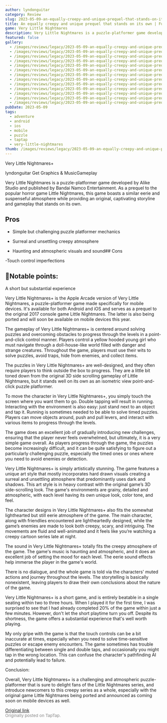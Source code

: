 ```yaml
---
author: lyndonguitar
category: Review
slug: 2023-05-09-an-equally-creepy-and-unique-prequel-that-stands-on-its-own-full-review-very-little-ni
title: An equally creepy and unique prequel that stands on its own | Full Review - Very Little Nightmares+
game: Very Little Nightmares
description: Very Little Nightmares is a puzzle-platformer game developed by Alike Studio and published by Bandai Namco Entertainment. As a prequel to the popular horror game Little Nightmares, this game boasts a similar eerie and suspenseful atmosphere while providing an original, captivating storyline and gameplay that stands on its own.
featured: false
gallery:
  - /images/reviews/legacy/2023-05-09-an-equally-creepy-and-unique-prequel-that-stands-on-its-own--full-review---very-little-ni-0.avif
  - /images/reviews/legacy/2023-05-09-an-equally-creepy-and-unique-prequel-that-stands-on-its-own--full-review---very-little-ni-1.avif
  - /images/reviews/legacy/2023-05-09-an-equally-creepy-and-unique-prequel-that-stands-on-its-own--full-review---very-little-ni-2.avif
  - /images/reviews/legacy/2023-05-09-an-equally-creepy-and-unique-prequel-that-stands-on-its-own--full-review---very-little-ni-3.avif
  - /images/reviews/legacy/2023-05-09-an-equally-creepy-and-unique-prequel-that-stands-on-its-own--full-review---very-little-ni-4.avif
  - /images/reviews/legacy/2023-05-09-an-equally-creepy-and-unique-prequel-that-stands-on-its-own--full-review---very-little-ni-5.avif
  - /images/reviews/legacy/2023-05-09-an-equally-creepy-and-unique-prequel-that-stands-on-its-own--full-review---very-little-ni-6.avif
  - /images/reviews/legacy/2023-05-09-an-equally-creepy-and-unique-prequel-that-stands-on-its-own--full-review---very-little-ni-7.avif
  - /images/reviews/legacy/2023-05-09-an-equally-creepy-and-unique-prequel-that-stands-on-its-own--full-review---very-little-ni-8.avif
  - /images/reviews/legacy/2023-05-09-an-equally-creepy-and-unique-prequel-that-stands-on-its-own--full-review---very-little-ni-9.avif
  - /images/reviews/legacy/2023-05-09-an-equally-creepy-and-unique-prequel-that-stands-on-its-own--full-review---very-little-ni-10.avif
  - /images/reviews/legacy/2023-05-09-an-equally-creepy-and-unique-prequel-that-stands-on-its-own--full-review---very-little-ni-11.avif
  - /images/reviews/legacy/2023-05-09-an-equally-creepy-and-unique-prequel-that-stands-on-its-own--full-review---very-little-ni-12.avif
pubDate: 2023-05-09
tags:
  - adventure
  - android
  - ios
  - mobile
  - puzzle
  - taptap
  - very-little-nightmares
thumb: /images/reviews/legacy/2023-05-09-an-equally-creepy-and-unique-prequel-that-stands-on-its-own--full-review---very-little-ni-0.avif
---
```


Very Little Nightmares+

lyndonguitar
Get
Graphics & MusicGameplay

Very Little Nightmares is a puzzle-platformer game developed by Alike Studio and published by Bandai Namco Entertainment. As a prequel to the popular horror game Little Nightmares, this game boasts a similar eerie and suspenseful atmosphere while providing an original, captivating storyline and gameplay that stands on its own.




## Pros



- Simple but challenging puzzle platformer mechanics


- Surreal and unsettling creepy atmosphere


- Haunting and atmospheric visuals and sound## Cons


-Touch control imperfections


## 📝Notable points:

A short but substantial experience

Very Little Nightmares+ is the Apple Arcade version of Very Little Nightmares, a puzzle-platformer game made specifically for mobile devices. It's available for both Android and iOS and serves as a prequel to the original 2017 console game Little Nightmares. The latter is also being ported and will soon be available on mobile devices this year.

The gameplay of Very Little Nightmares+ is centered around solving puzzles and overcoming obstacles to progress through the levels in a point-and-click control manner. Players control a yellow hooded young girl who must navigate through a doll-house-like world filled with danger and strange creatures. Throughout the game, players must use their wits to solve puzzles, avoid traps, hide from enemies, and collect items.

The puzzles in Very Little Nightmares+ are well-designed, and they often require players to think outside the box to progress. They are a little bit toned down from the original 3D side scrolling gameplay of Little Nightmares, but it stands well on its own as an isometric view point-and-click puzzle platformer.

To move the character in Very Little Nightmares+, you simply touch the screen where you want them to go. Double tapping will result in running. Interacting with the environment is also easy: just stand next to an object and tap it. Running is sometimes needed to be able to solve timed puzzles. Players can move objects around, push and pull levers, and interact with various items to progress through the levels.

The game does an excellent job of gradually introducing new challenges, ensuring that the player never feels overwhelmed, but ultimately, it is a very simple game overall. As players progress through the game, the puzzles become increasingly difficult, and it can be quite satisfying to figure out a particularly challenging puzzle, especially the timed ones or ones where you need to avoid enemies or detection.

Very Little Nightmares+ is simply artistically stunning. The game features a unique art style that mostly incorporates hard drawn visuals creating a surreal and unsettling atmosphere that predominantly uses dark and shadows. This art style is in heavy contrast with the original game’s 3D side-scrolling look. The game's environments are grainy, detailed and atmospheric, with each level having its own unique look, color tone, and feel.

The character designs in Very Little Nightmares+ also fits the somewhat lighthearted but still eerie atmosphere of the game. The main character, along with friendlies encountered are lightheartedly designed, while the game’s enemies are made to look both creepy, scary, and intriguing. The movements are fluid and well-animated and it feels like you’re watching a creepy cartoon series late at night.

The sound in Very Little Nightmares+ totally fits the creepy atmosphere of the game. The game's music is haunting and atmospheric, and it does an excellent job of setting the mood for each level. The eerie sound effects help immerse the player in the game's world.

There is no dialogue, and the whole game is told via the characters' muted actions and journey throughout the levels. The storytelling is basically nonexistent, leaving players to draw their own conclusions about the nature of the game.

Very Little Nightmares+ is a short game, and is entirely beatable in a single seating within two to three hours. When I played it for the first time, I was surprised to see that I had already completed 20% of the game within just a few minutes. However, don't let the short playtime turn you off. Despite its shortness, the game offers a substantial experience that's well worth playing.

My only gripe with the game is that the touch controls can be a bit inaccurate at times, especially when you need to solve time-sensitive puzzles or escape enemy encounters. The game sometimes has trouble differentiating between single and double taps, and occasionally you might tap in the wrong location. This can confuse the character's pathfinding AI and potentially lead to failure.

Conclusion:

Overall, Very Little Nightmares+ is a challenging and atmospheric puzzle-platformer that is sure to delight fans of the Little Nightmares series, and introduce newcomers to this creepy series as a whole, especially with the original game Little Nightmares being ported and announced as coming soon on mobile devices as well.

[Original link](https://www.taptap.io/post/5381463)<br><span style="font-size: 0.95em; color: #888;">Originally posted on TapTap.</span>
